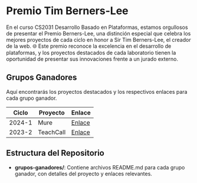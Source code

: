 # Premio Tim Berners-Lee

En el curso CS2031 Desarrollo Basado en Plataformas, estamos orgullosos de presentar el Premio Berners-Lee, una distinción especial que celebra los mejores proyectos de cada ciclo en honor a Sir Tim Berners-Lee, el creador de la web. 🌐 Este premio reconoce la excelencia en el desarrollo de plataformas, y los proyectos destacados de cada laboratorio tienen la oportunidad de presentar sus innovaciones frente a un jurado externo.

## Grupos Ganadores

Aquí encontrarás los proyectos destacados y los respectivos enlaces para cada grupo ganador.

| Ciclo  | Proyecto       | Enlace                                                  |
|--------|----------------|---------------------------------------------------------|
| 2024-1 | Mure           | [Enlace](./grupos-ganadores/mure/README.md)             |
| 2023-2 | TeachCall      | [Enlace](./grupos-ganadores/teachcall/README.md)        |

## Estructura del Repositorio

- **grupos-ganadores/**: Contiene archivos README.md para cada grupo ganador, con detalles del proyecto y enlaces relevantes.
